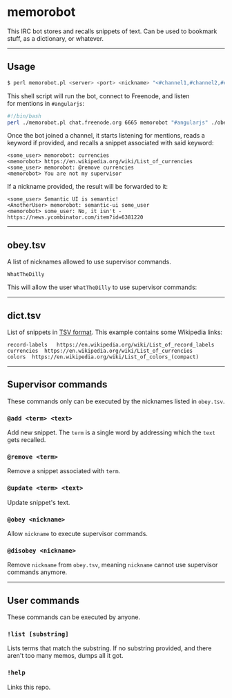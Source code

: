 # memorobot

This IRC bot stores and recalls snippets of text. Can be used to bookmark stuff, as a dictionary, or whatever.

----

## Usage

```bash
$ perl memorobot.pl <server> <port> <nickname> "<#channel1,#channel2,#etc>" [./path/to/obey.tsv] [./path/to/dict.tsv]
```

This shell script will run the bot, connect to Freenode, and listen for mentions in `#angularjs`: 

```bash
#!/bin/bash
perl ./memorobot.pl chat.freenode.org 6665 memorobot "#angularjs" ./obey.tsv ./dict.tsv
```

Once the bot joined a channel, it starts listening for mentions, reads a keyword if provided, and recalls a snippet associated with said keyword:

```
<some_user> memorobot: currencies
<memorobot> https://en.wikipedia.org/wiki/List_of_currencies
<some_user> memorobot: @remove currencies
<memorobot> You are not my supervisor
```

If a nickname provided, the result will be forwarded to it:

```
<some_user> Semantic UI is semantic!
<AnotherUser> memorobot: semantic-ui some_user
<memorobot> some_user: No, it isn't - https://news.ycombinator.com/item?id=6381220
```

---

## obey.tsv

A list of nicknames allowed to use supervisor commands.

```tsv
WhatTheDilly
```
This will allow the user `WhatTheDilly` to use supervisor commands:

---

## dict.tsv

List of snippets in [TSV format](https://en.wikipedia.org/wiki/Tab-separated_values). This example contains some Wikipedia links:

```tsv
record-labels	https://en.wikipedia.org/wiki/List_of_record_labels
currencies	https://en.wikipedia.org/wiki/List_of_currencies
colors	https://en.wikipedia.org/wiki/List_of_colors_(compact)
```

---

## Supervisor commands

These commands only can be executed by the nicknames listed in `obey.tsv`.

### `@add <term> <text>`

Add new snippet. The `term` is a single word by addressing which the `text` gets recalled.

### `@remove <term>`

Remove a snippet associated with `term`.

### `@update <term> <text>`

Update snippet's text.

### `@obey <nickname>`

Allow `nickname` to execute supervisor commands.

### `@disobey <nickname>`

Remove `nickname` from `obey.tsv`, meaning `nickname` cannot use supervisor commands anymore.

---

## User commands

These commands can be executed by anyone.

### `!list [substring]`

Lists terms that match the substring. If no substring provided, and there aren't too many memos, dumps all it got.

### `!help`

Links this repo.
